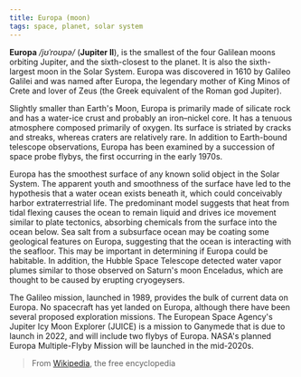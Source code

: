 ```yaml
---
title: Europa (moon)
tags: space, planet, solar system
---
```


**Europa** _/jʊˈroʊpə/_ (**Jupiter II**), is the smallest of the four Galilean moons orbiting Jupiter, and the sixth-closest to the planet. It is also the sixth-largest moon in the Solar System. Europa was discovered in 1610 by Galileo Galilei and was named after Europa, the legendary mother of King Minos of Crete and lover of Zeus (the Greek equivalent of the Roman god Jupiter).

Slightly smaller than Earth's Moon, Europa is primarily made of silicate rock and has a water-ice crust and probably an iron–nickel core. It has a tenuous atmosphere composed primarily of oxygen. Its surface is striated by cracks and streaks, whereas craters are relatively rare. In addition to Earth-bound telescope observations, Europa has been examined by a succession of space probe flybys, the first occurring in the early 1970s.

Europa has the smoothest surface of any known solid object in the Solar System. The apparent youth and smoothness of the surface have led to the hypothesis that a water ocean exists beneath it, which could conceivably harbor extraterrestrial life. The predominant model suggests that heat from tidal flexing causes the ocean to remain liquid and drives ice movement similar to plate tectonics, absorbing chemicals from the surface into the ocean below. Sea salt from a subsurface ocean may be coating some geological features on Europa, suggesting that the ocean is interacting with the seafloor. This may be important in determining if Europa could be habitable. In addition, the Hubble Space Telescope detected water vapor plumes similar to those observed on Saturn's moon Enceladus, which are thought to be caused by erupting cryogeysers.

The Galileo mission, launched in 1989, provides the bulk of current data on Europa. No spacecraft has yet landed on Europa, although there have been several proposed exploration missions. The European Space Agency's Jupiter Icy Moon Explorer (JUICE) is a mission to Ganymede that is due to launch in 2022, and will include two flybys of Europa. NASA's planned Europa Multiple-Flyby Mission will be launched in the mid-2020s.

> From [Wikipedia](https://en.wikipedia.org/wiki/Europa_(moon)), the free encyclopedia